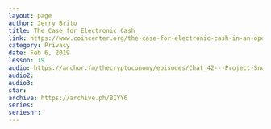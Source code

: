 ```yaml
---
layout: page
author: Jerry Brito
title: The Case for Electronic Cash
link: https://www.coincenter.org/the-case-for-electronic-cash-in-an-open-and-free-society/
category: Privacy
date: Feb 6, 2019
lesson: 19
audio: https://anchor.fm/thecryptoconomy/episodes/Chat_42---Project-Snow-White--the-Raleigh-Bitcoin-Meetup-egm6li/a-a2mih8u
audio2: 
audio3: 
star: 
archive: https://archive.ph/BIYY6
series: 
seriesnr: 
---
```

